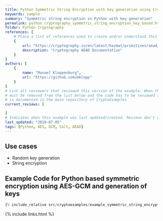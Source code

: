 ```yaml
---
title: Python Symmetric String Encryption with key generation using Cryptography
keywords: sample
summary: "Symmetric string encryption in Python with key generation"
permalink: python_cryptography_symmetric_string_encryption_key_based.html
folder: Python Cryptography
references: [
    # Place a list of references used to create and/or understand this example.
    {
        url: "https://cryptography.io/en/latest/hazmat/primitives/aead/#cryptography.hazmat.primitives.ciphers.aead.AESGCM",
        description: "Cryptography AEAD Documentation"
    }
]
authors: [
    {
        name: "Manuel Kloppenburg",
        url: "https://github.com/mklopp"
    }
]
# List all reviewers that reviewed this version of the example. When the example is updated all old reviews
# must be removed from the list below and the code has to be reviewed again. The complete review process
# is documented in the main repository of CryptoExamples
current_reviews: [

]
# Indicates when this example was last updated/created. Reviews don't change this.
last_updated: "2018-07-05"
tags: [Python, AES, GCM, Salt, AEAD]
---
```


## Use cases

- Random key generation
- String encryption

## Example Code for Python based symmetric encryption using AES-GCM and generation of keys

```python
{% include_relative src/cryptoexamples/example_symmetric_string_encryption_password_based.py %}
```



{% include links.html %}
